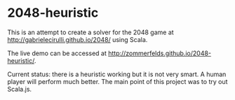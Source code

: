 2048-heuristic
==============

This is an attempt to create a solver for the 2048 game at http://gabrielecirulli.github.io/2048/ using Scala.

The live demo can be accessed at http://zommerfelds.github.io/2048-heuristic/.

Current status: there is a heuristic working but it is not very smart. A human player will perform much better. The main point of this project was to try out Scala.js.
